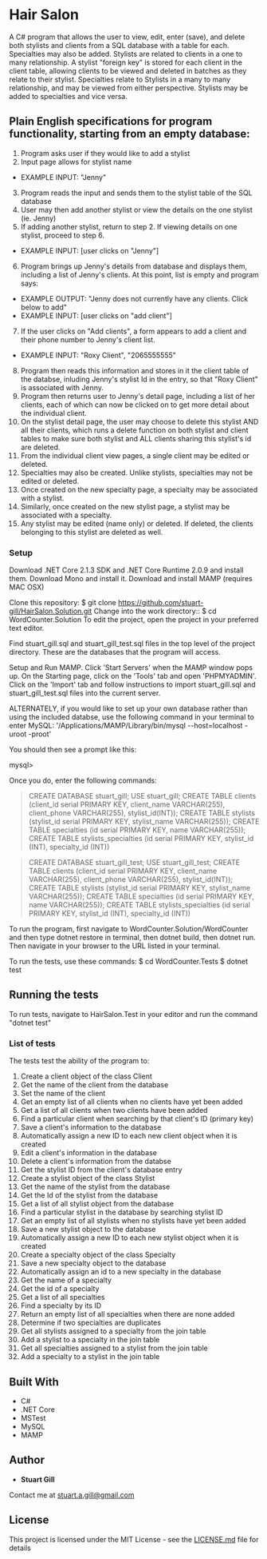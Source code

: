 # Hair Salon

A C# program that allows the user to view, edit, enter (save), and delete both stylists and clients from a SQL database with a table for each. Specialties may also be added. Stylists are related to clients in a one to many relationship. A stylist "foreign key" is stored for each client in the client table, allowing clients to be viewed and deleted in batches as they relate to their stylist. Specialties relate to Stylists in a many to many relationship, and may be viewed from either perspective. Stylists may be added to specialties and vice versa. 

## Plain English specifications for program functionality, starting from an empty database:

1. Program asks user if they would like to add a stylist
2. Input page allows for stylist name
* EXAMPLE INPUT: "Jenny"
3. Program reads the input and sends them to the stylist table of the SQL database
4. User may then add another stylist or view the details on the one stylist (ie. Jenny)
5. If adding another stylist, return to step 2. If viewing details on one stylist, proceed to step 6. 
* EXAMPLE INPUT: [user clicks on "Jenny"]
6. Program brings up Jenny's details from database and displays them, including a list of Jenny's clients. At this point, list is empty and program says: 
* EXAMPLE OUTPUT: "Jenny does not currently have any clients. Click below to add"
* EXAMPLE INPUT: [user clicks on "add client"]
7. If the user clicks on "Add clients", a form appears to add a client and their phone number to Jenny's client list. 
* EXAMPLE INPUT: "Roxy Client", "2065555555"
8. Program then reads this information and stores in it the client table of the databse, inluding Jenny's stylist Id in the entry, so that "Roxy Client" is associated with Jenny. 
9. Program then returns user to Jenny's detail page, including a list of her clients, each of which can now be clicked on to get more detail about the individual client. 
10. On the stylist detail page, the user may choose to delete this stylist AND all their clients, which runs a delete function on both stylist and client tables to make sure both stylist and ALL clients sharing this stylist's id are deleted.
11. From the individual client view pages, a single client may be edited or deleted. 
12. Specialties may also be created. Unlike stylists, specialties may not be edited or deleted. 
13. Once created on the new specialty page, a specialty may be associated with a stylist. 
14. Similarly, once created on the new stylist page, a stylist may be associated with a specialty. 
15. Any stylist may be edited (name only) or deleted. If deleted, the clients belonging to this stylist are deleted as well. 


### Setup

Download .NET Core 2.1.3 SDK and .NET Core Runtime 2.0.9 and install them. Download Mono and install it. Download and install MAMP (requires MAC OSX)

Clone this repository: $ git clone https://github.com/stuart-gill/HairSalon.Solution.git
Change into the work directory:: $ cd WordCounter.Solution
To edit the project, open the project in your preferred text editor.

Find stuart_gill.sql and stuart_gill_test.sql files in the top level of the project directory. These are the databases that the program will access. 

Setup and Run MAMP. Click 'Start Servers' when the MAMP window pops up. On the Starting page, click on the 'Tools' tab and open 'PHPMYADMIN'.
Click on the 'Import' tab and follow instructions to import stuart_gill.sql and stuart_gill_test.sql files into the current server.

ALTERNATELY, if you would like to set up your own database rather than using the included databse, use the following command in your terminal to enter MySQL:
'/Applications/MAMP/Library/bin/mysql --host=localhost -uroot -proot'

You should then see a prompt like this:

mysql>

Once you do, enter the following commands:

> CREATE DATABASE stuart_gill;
> USE stuart_gill;
> CREATE TABLE clients (client_id serial PRIMARY KEY, client_name VARCHAR(255), client_phone VARCHAR(255), stylist_id(INT));
> CREATE TABLE stylists (stylist_id serial PRIMARY KEY, stylist_name VARCHAR(255));
> CREATE TABLE specialties (id serial PRIMARY KEY, name VARCHAR(255));
> CREATE TABLE stylists_specialties (id serial PRIMARY KEY, stylist_id (INT), specialty_id (INT))

> CREATE DATABASE stuart_gill_test;
> USE stuart_gill_test;
> CREATE TABLE clients (client_id serial PRIMARY KEY, client_name VARCHAR(255), client_phone VARCHAR(255), stylist_id(INT));
> CREATE TABLE stylists (stylist_id serial PRIMARY KEY, stylist_name VARCHAR(255));
> CREATE TABLE specialties (id serial PRIMARY KEY, name VARCHAR(255));
> CREATE TABLE stylists_specialties (id serial PRIMARY KEY, stylist_id (INT), specialty_id (INT))


To run the program, first navigate to WordCounter.Solution/WordCounter and then type dotnet restore in terminal, then dotnet build, then dotnet run. Then navigate in your browser to the URL listed in your terminal. 

To run the tests, use these commands: $ cd WordCounter.Tests $ dotnet test 

## Running the tests

To run tests, navigate to HairSalon.Test in your editor and run the command "dotnet test"

### List of tests

The tests test the ability of the program to:
1. Create a client object of the class Client
2. Get the name of the client from the database
3. Set the name of the client
4. Get an empty list of all clients when no clients have yet been added
5. Get a list of all clients when two clients have been added
6. Find a particular client when searching by that client's ID (primary key)
7. Save a client's information to the database
8. Automatically assign a new ID to each new client object when it is created
9. Edit a client's information in the database
10. Delete a client's information from the databse
11. Get the stylist ID from the client's database entry
12. Create a stylist object of the class Stylist
13. Get the name of the stylist from the database
14. Get the Id of the stylist from the database
15. Get a list of all stylist object from the database
16. Find a particular stylist in the database by searching stylist ID
17. Get an empty list of all stylists when no stylists have yet been added
18. Save a new stylist object to the database
19. Automatically assign a new ID to each new stylist object when it is created
20. Create a specialty object of the class Specialty
21. Save a new specialty object to the database
22. Automatically assign an id to a new specialty in the database
23. Get the name of a specialty
24. Get the id of a specialty
25. Get a list of all specialties
26. Find a specialty by its ID
27. Return an empty list of all specialties when there are none added
28. Determine if two specialties are duplicates
29. Get all stylists assigned to a specialty from the join table
30. Add a stylist to a specialty in the join table
31. Get all specialties assigned to a stylist from the join table
32. Add a specialty to a stylist in the join table




## Built With

* C#
* .NET Core
* MSTest
* MySQL
* MAMP



## Author

* **Stuart Gill** 

Contact me at stuart.a.gill@gmail.com

## License

This project is licensed under the MIT License - see the [LICENSE.md](LICENSE.md) file for details
